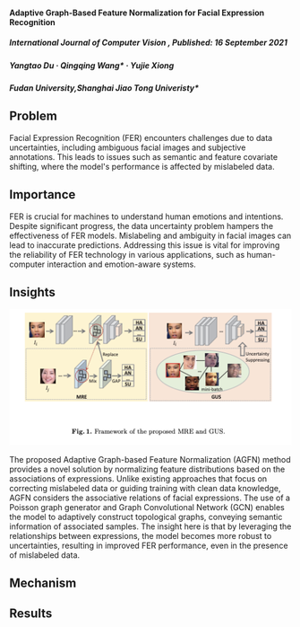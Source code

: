 #### Adaptive Graph-Based Feature Normalization for Facial Expression Recognition
#####  International Journal of Computer Vision , Published: 16 September 2021
##### Yangtao Du · Qingqing Wang* · Yujie Xiong
##### Fudan University,Shanghai Jiao Tong Univeristy*



  


## Problem

Facial Expression Recognition (FER) encounters challenges due to data uncertainties, including ambiguous facial images and subjective annotations. This leads to issues such as semantic and feature covariate shifting, where the model's performance is affected by mislabeled data.

## Importance

FER is crucial for machines to understand human emotions and intentions. Despite significant progress, the data uncertainty problem hampers the effectiveness of FER models. Mislabeling and ambiguity in facial images can lead to inaccurate predictions. Addressing this issue is vital for improving the reliability of FER technology in various applications, such as human-computer interaction and emotion-aware systems.


## Insights

![](./assets/1.png)


The proposed Adaptive Graph-based Feature Normalization (AGFN) method provides a novel solution by normalizing feature distributions based on the associations of expressions. Unlike existing approaches that focus on correcting mislabeled data or guiding training with clean data knowledge, AGFN considers the associative relations of facial expressions. The use of a Poisson graph generator and Graph Convolutional Network (GCN) enables the model to adaptively construct topological graphs, conveying semantic information of associated samples. The insight here is that by leveraging the relationships between expressions, the model becomes more robust to uncertainties, resulting in improved FER performance, even in the presence of mislabeled data.








## Mechanism





## Results



